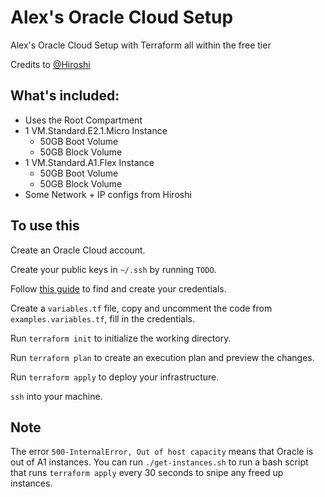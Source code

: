 # Alex's Oracle Cloud Setup

Alex's Oracle Cloud Setup with Terraform all within the free tier

Credits to [@Hiroshi](https://github.com/hi-usui)

## What's included:

- Uses the Root Compartment
- 1 VM.Standard.E2.1.Micro Instance
  - 50GB Boot Volume
  - 50GB Block Volume
- 1 VM.Standard.A1.Flex Instance
  - 50GB Boot Volume
  - 50GB Block Volume
- Some Network + IP configs from Hiroshi

## To use this

Create an Oracle Cloud account. 

Create your public keys in `~/.ssh` by running `TODO`.

Follow [this guide](https://docs.oracle.com/en-us/iaas/Content/API/SDKDocs/terraformproviderconfiguration.htm#APIKeyAuth) to find and create your credentials.

Create a `variables.tf` file, copy and uncomment the code from `examples.variables.tf`, fill in the credentials.

Run `terraform init` to initialize the working directory.

Run `terraform plan` to create an execution plan and preview the changes.

Run `terraform apply` to deploy your infrastructure.

`ssh` into your machine.

## Note

The error `500-InternalError, Out of host capacity` means that Oracle is out of A1 instances. You can run `./get-instances.sh` to run a bash script that runs `terraform apply` every 30 seconds to snipe any freed up instances.

